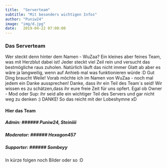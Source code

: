 ```yaml
---
title:  "Serverteam"
subtitle: "Mit besonders wichtigen Infos"
author: "Puniw24"
image: "img/d.jpg"
date:   2019-04-22 07:00:00
---
```


### Das Serverteam
Wer steckt denn hinter dem Namen - WuZaa? Ein kleines aber feines Team, was mit 
Herzblut dabei ist! Jeder steckt viel Zeil rein und versucht das bestmögliche raus 
zuholen. Natürlich läuft das nicht immer Glatt ab aber es wäre ja langweilig, wenn 
auf Anhieb mal was funktionieren würde :D Gut Ding braucht Weile!
Vorab möchte ich im Namen von WuZaa - noch mal jedem ein Danke aussprechen! Danke, 
dass ihr ein Teil des Team´s seid! Wir wissen es zu schätzen,dass ihr eure freie 
Zeit für uns opfert. Egal ob Owner - Mod oder Sup: ihr seid alle ein wichtiger Teil 
des Servers und gar nicht weg zu denken :) DANKE!
So das reicht mit der Lobeshymne xD

#### Hier das Team

##### Admin: ###### Puniw24, Steiniiii

##### Moderator: ###### Hexagon457

##### Supporter: ###### Sombeyy

In kürze folgen noch Bilder oder so :D